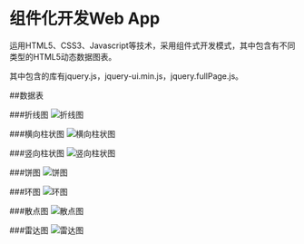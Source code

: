 # 组件化开发Web App

运用HTML5、CSS3、Javascript等技术，采用组件式开发模式，其中包含有不同类型的HTML5动态数据图表。

其中包含的库有jquery.js，jquery-ui.min.js，jquery.fullPage.js。

##数据表

###折线图
![折线图](https://github.com/genmmao/MarkdownPhotos/blob/master/web-app-photos/polyline.png?raw=true "折线图")  

###横向柱状图
![横向柱状图](https://github.com/genmmao/MarkdownPhotos/blob/master/web-app-photos/bar.png?raw=true "横向柱状图")  

###竖向柱状图
![竖向柱状图](https://github.com/genmmao/MarkdownPhotos/blob/master/web-app-photos/bar_v.png?raw=true "竖向柱状图")  

###饼图
![饼图](https://github.com/genmmao/MarkdownPhotos/blob/master/web-app-photos/pie.png?raw=true "饼图")  

###环图
![环图](https://github.com/genmmao/MarkdownPhotos/blob/master/web-app-photos/ring.png?raw=true "环图")  

###散点图
![散点图](https://github.com/genmmao/MarkdownPhotos/blob/master/web-app-photos/point.png?raw=true "散点图")  

###雷达图
![雷达图](https://github.com/genmmao/MarkdownPhotos/blob/master/web-app-photos/radar.png?raw=true "雷达图")  
